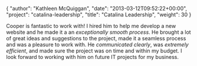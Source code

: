 {
   "author": "Kathleen McQuiggan",
   "date": "2013-03-12T09:52:22+00:00",
   "project": "catalina-leadership",
   "title": "Catalina Leadership",
   "weight": 30
}

Cooper is fantastic to work with! I hired him to help me develop a new website and he made it a an _exceptionally smooth process_. He brought a lot of great ideas and suggestions to the project, made it a seamless process and was a pleasure to work with. He _communicated clearly_, was _extremely efficient_, and made sure the project was on time and within my budget. I look forward to working with him on future IT projects for my business.